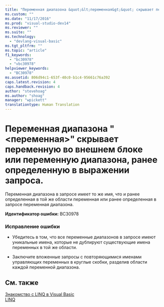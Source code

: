 ```yaml
---
title: "Переменная диапазона &quot;&lt;переменная&gt;&quot; скрывает переменную во внешнем блоке или переменную диапазона, ранее определенную в выражении запроса. | Microsoft Docs"
ms.custom: ""
ms.date: "11/17/2016"
ms.prod: "visual-studio-dev14"
ms.reviewer: ""
ms.suite: ""
ms.technology: 
  - "devlang-visual-basic"
ms.tgt_pltfrm: ""
ms.topic: "article"
f1_keywords: 
  - "bc30978"
  - "vbc30978"
helpviewer_keywords: 
  - "BC30978"
ms.assetid: 806d94c1-653f-40c0-b1c4-95661c76a392
caps.latest.revision: 4
caps.handback.revision: 4
author: "stevehoag"
ms.author: "shoag"
manager: "wpickett"
translationtype: Human Translation
---
```

# Переменная диапазона &quot;&lt;переменная&gt;&quot; скрывает переменную во внешнем блоке или переменную диапазона, ранее определенную в выражении запроса.
Переменная диапазона в запросе имеет то же имя, что и ранее определенная в той же области переменная или ранее определенная в запросе переменная диапазона.  
  
 **Идентификатор ошибки:** BC30978  
  
### Исправление ошибки  
  
-   Убедитесь в том, что все переменные диапазонов в запросе имеют уникальные имена, которые не дублируют существующие имена переменных в той же области.  
  
-   Заключите вложенные запросы с повторяющимися именами управляющих переменных в круглые скобки, разделив области каждой переменной диапазона.  
  
## См. также  
 [Знакомство с LINQ в Visual Basic](../../visual-basic/programming-guide/language-features/linq/introduction-to-linq.md)   
 [LINQ](../../visual-basic/programming-guide/language-features/linq/index.md)